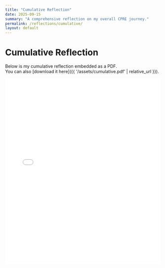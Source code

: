 ```yaml
---
title: "Cumulative Reflection"
date: 2025-09-15
summary: "A comprehensive reflection on my overall CPRE journey."
permalink: /reflections/cumulative/
layout: default
---
```


# Cumulative Reflection

Below is my cumulative reflection embedded as a PDF.  
You can also [download it here]({{ '/assets/cumulative.pdf' | relative_url }}).

<embed 
  src="/assets/cumulative.pdf" 
  type="application/pdf" 
  width="100%" 
  height="600px" />

